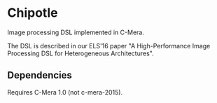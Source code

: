 # Chipotle
Image processing DSL implemented in C-Mera.

The DSL is described in our ELS'16 paper "A High-Performance Image Processing DSL for Heterogeneous Architectures".

## Dependencies
Requires C-Mera 1.0 (not c-mera-2015).
